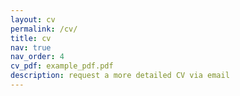 ```yaml
---
layout: cv
permalink: /cv/
title: cv
nav: true
nav_order: 4
cv_pdf: example_pdf.pdf
description: request a more detailed CV via email
---
```

